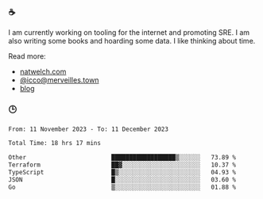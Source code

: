### ☕

I am currently working on tooling for the internet and promoting SRE. I am also writing some books and hoarding some data. I like thinking about time. 

Read more:

 - [natwelch.com](https://natwelch.com)
 - [@icco@merveilles.town](https://merveilles.town/@icco)
 - [blog](https://writing.natwelch.com)

### 🕒

<!--START_SECTION:waka-->

```txt
From: 11 November 2023 - To: 11 December 2023

Total Time: 18 hrs 17 mins

Other                        ██████████████████▒░░░░░░   73.89 %
Terraform                    ██▓░░░░░░░░░░░░░░░░░░░░░░   10.37 %
TypeScript                   █▒░░░░░░░░░░░░░░░░░░░░░░░   04.93 %
JSON                         █░░░░░░░░░░░░░░░░░░░░░░░░   03.60 %
Go                           ▒░░░░░░░░░░░░░░░░░░░░░░░░   01.88 %
```

<!--END_SECTION:waka-->
